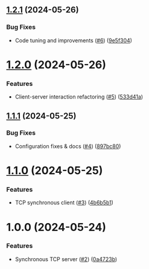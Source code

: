## [1.2.1](https://github.com/archimed-shaman/faraway/compare/v1.2.0...v1.2.1) (2024-05-26)


### Bug Fixes

* Code tuning and improvements ([#6](https://github.com/archimed-shaman/faraway/issues/6)) ([9e5f304](https://github.com/archimed-shaman/faraway/commit/9e5f30463d1d49dbe35c417e148950b068d7e6b1))

# [1.2.0](https://github.com/archimed-shaman/faraway/compare/v1.1.1...v1.2.0) (2024-05-26)


### Features

* Client-server interaction refactoring ([#5](https://github.com/archimed-shaman/faraway/issues/5)) ([533d41a](https://github.com/archimed-shaman/faraway/commit/533d41af07dc60723ccc7a8f6f1f6b3ac28a06f4))

## [1.1.1](https://github.com/archimed-shaman/faraway/compare/v1.1.0...v1.1.1) (2024-05-25)


### Bug Fixes

* Configuration fixes & docs ([#4](https://github.com/archimed-shaman/faraway/issues/4)) ([897bc80](https://github.com/archimed-shaman/faraway/commit/897bc808228f6fc770f7dc24461696b33a1cbd29))

# [1.1.0](https://github.com/archimed-shaman/faraway/compare/v1.0.0...v1.1.0) (2024-05-25)


### Features

* TCP synchronous client ([#3](https://github.com/archimed-shaman/faraway/issues/3)) ([4b6b5b1](https://github.com/archimed-shaman/faraway/commit/4b6b5b1029dbabab9a66338d9766dbd5efe751a6))

# 1.0.0 (2024-05-24)


### Features

* Synchronous TCP server ([#2](https://github.com/archimed-shaman/faraway/issues/2)) ([0a4723b](https://github.com/archimed-shaman/faraway/commit/0a4723be7a1e0310d7134ce50325591cfbd7d284))
